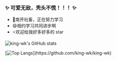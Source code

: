 
### ✨ 可爱无敌，秃头不慌！！！ ✨

- 🔭南开社畜，正在努力学习
- 😄相约学习共同进步啊
- ⭐欢迎给我好多好多的 star

![king-wk's GitHub stats](https://github-readme-stats.vercel.app/api?username=king-wk&show_icons=true&theme=radical)

[![Top Langs]([https://github-readme-stats.vercel.app](https://github-readme-stats.codestackr.vercel.app)/api/top-langs/?username=king-wk&layout=compact&theme=dracula)](https://github.com/king-wk/king-wk)
